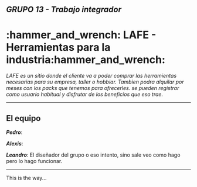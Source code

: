 _GRUPO 13 - Trabajo integrador_
-------------------------------------------------------------------------------
<h1> :hammer_and_wrench: LAFE - Herramientas para la industria:hammer_and_wrench: </h1> 


_LAFE es un sitio donde el cliente va a poder comprar las herramientas necesarias para su empresa, taller o hobbiar. Tambien podra alquilar por meses con los packs que tenemos para ofrecerles. se pueden registrar como usuario habitual y disfrutar de los beneficios que eso trae._ 



-------------------------------------------------------------------------------
<h2> El equipo </h2>

**_Pedro_**: 

**_Alexis_**:

**_Leandro_**: El diseñador del grupo o eso intento, sino sale veo como hago pero lo hago funcionar.

--------------------------------------------------------------------------------

This is the way... 
